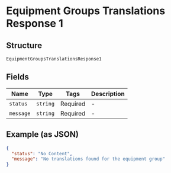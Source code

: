 
# Equipment Groups Translations Response 1

## Structure

`EquipmentGroupsTranslationsResponse1`

## Fields

| Name | Type | Tags | Description |
|  --- | --- | --- | --- |
| `status` | `string` | Required | - |
| `message` | `string` | Required | - |

## Example (as JSON)

```json
{
  "status": "No Content",
  "message": "No translations found for the equipment group"
}
```

